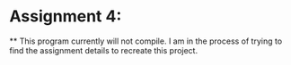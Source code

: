 # Assignment 4:
** This program currently will not compile. I am in the process of trying to find the assignment details to recreate this project.